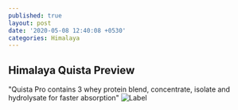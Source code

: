 ```yaml
---
published: true
layout: post
date: '2020-05-08 12:40:08 +0530'
categories: Himalaya
---
```



## Himalaya Quista Preview

"Quista Pro contains 3 whey protein blend, concentrate, isolate and hydrolysate for faster absorption"
![Label]({{site.baseurl}}/_posts/Capture.PNG)

